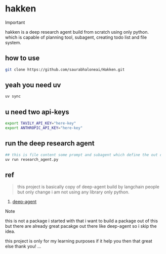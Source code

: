 # hakken 

> [!IMPORTANT] 
> hakken is a deep research agent build from scratch using only python.
> which is capable of planning tool, subagent, creating todo list and file system.


## how to use 

```bash 
git clone https://github.com/saurabhaloneai/Hakken.git
```
## yeah you need uv 

```bash
uv sync 
```
## u need two api-keys 

```bash 
export TAVILY_API_KEY="here-key"
export ANTHROPIC_API_KEY="here-key"
```

## run the deep research agent 

```python
## this is file content some prompt and subagent which define the out deep research agent
uv run research_agent.py
```

## ref 

> this project is basically copy of deep-agent build by langchain people but only change i am not using any library only python.
1. [deep-agent](https://github.com/langchain-ai/deepagents/tree/master)



>[!NOTE] 
> this is not a package i started with that i want to build a package out of this but there are already great pacakge out there like deep-agent so i skip the idea.
>
> this project is only for my learning purposes if it help you then that great else thank you! ... 


